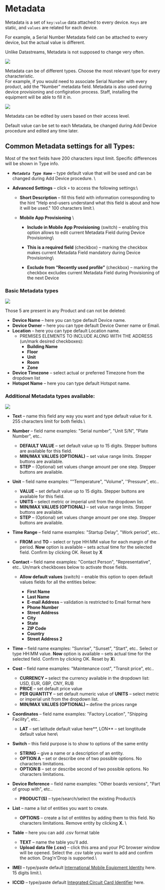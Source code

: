 # Metadata

Metadata is a set of `key:value` data attached to every device. `Keys` are static, and `values` are related for each device.&#x20;

For example, a Serial Number Metadata field can be attached to every device, but the actual value is different.

Unlike Datastreams, Metadata is not supposed to change very often. &#x20;

![](../../../.gitbook/assets/metadata\_table.png)

Metadata can be of different types. Choose the most relevant type for every characteristic.\
For example, if you would need to associate Serial Number with every product, add the “Number” metadata field. Metadata is also used during device provisioning and configiration process. Staff, installing the equipment will be able to fill it in.

![](../../../.gitbook/assets/metadata-types.png)

Metadata can be edited by users based on their access level.

Default value can be set to each Metadata, be changed during Add Device procedure and edited any time later.

## Common Metadata settings for all Types:

Most of the text fields have 200 characters input limit. Specific differences will be shown in Type info.

* _**`Metadata Type Name`**_ – type default value that will be used and can be changed during Add Device procedure. \

* **Advanced Settings** – click `+` to access the following settings:\

  * **Short Description** – fill this field with information corresponding to the hint "Help end-users understand what this field is about and how it will be used." 100 characters limit.\

  * **Mobile App Provisioning** \

    * **Include in Mobile App Provisioning** (switch) – enabling this option allows to edit current Metadata Field during Device Provisioning\

    * **This is a required field** (checkbox) – marking the checkbox makes current Metadata Field mandatory during Device Provisioning\

    * **Exclude from “Recently used profile”** (checkbox) – marking the checkbox excludes current Metadata Field during Provisioning of the next Device

### Basic Metadata types&#x20;

![](../../../.gitbook/assets/basic\_metadata\_types.png)

Those 5 are present in any Product and can not be deleted:

* **Device Name** – here you can type default Device name.&#x20;
* **Device Owner** – here you can type default Device Owner name or Email.&#x20;
* **Location** – here you can type default Location name.&#x20;
  * PREMISES ELEMENTS TO INCLUDE ALONG WITH THE ADDRESS (un/mark desired checkboxes):
    * **Building Name**
    * **Floor**
    * **Unit**
    * **Room**
    * **Zone**
* **Device Timezone** – select actual or preferred Timezone from the dropdown list
* **Hotspot Name** – here you can type default Hotspot name.&#x20;

### Additional Metadata types available:

![](../../../.gitbook/assets/metadata-types.png)

* **Text** – name this field any way you want and type default value for it. 255 characters limit for both fields.\

*   **Number** – field name examples: "Serial number", "Unit S/N", "Plate Number", etc..

    * **DEFAULT VALUE** – set default value up to 15 digits. Stepper buttons are available for this field.
    * **MIN/MAX VALUES (OPTIONAL)** – set value range limits. Stepper buttons are available.
    * **STEP** – (Optional) set values change amount per one step. Stepper buttons are available.


*   **Unit** – field name examples: ""Temperature", "Volume", ''Pressure", etc..

    * **VALUE** – set default value up to 15 digits. Stepper buttons are available for this field.
    * **UNITS** – select metric or imperial unit from the dropdown list.
    * **MIN/MAX VALUES (OPTIONAL)** – set value range limits. Stepper buttons are available.
    * **STEP** – (Optional) set values change amount per one step. Stepper buttons are available.


*   **Time Range** – field name examples: "Startup Delay", "Work period", etc..

    * **FROM** and **TO** – select or type HH:MM value for each margin of the period. **Now** option is available – sets actual time for the selected field. Confirm by clicking OK. Reset by **X**


* **Contact** – field name examples: "Contact Person", "Representative", etc.. Un/mark checkboxes below to activate those fields.
  *   **Allow default values** (switch) – enable this option to open default values fields for all the entities below:

      * **First Name**
      * **Last Name**
      * **E-mail Address** – validation is restricted to Email format here
      * **Phone Number**
      * **Street Address**
      * **City**
      * **State**
      * **ZIP Code**
      * **Country**
      * **Street Address 2**


* **Time** – field name examples: "Sunrise", "Sunset", "Start", etc.. Select or type HH:MM value. **Now** option is available – sets actual time for the selected field. Confirm by clicking OK. Reset by **X**\

*   **Cost** – field name examples: "Maintenance cost", "Transit price", etc..&#x20;

    * **CURRENCY –** select the currency available in the dropdown list: USD, EUR, GBP, CNY, RUB
    * **PRICE** – set default price value
    * **PER QUANTITY** – set default numeric value of **UNITS** – select metric or imperial unit from the dropdown list.
    * **MIN/MAX VALUES (OPTIONAL) –** define the prices range


* **Coordinates** – field name examples: "Factory Location", "Shipping Facility", etc..
  * **LAT** – set latitude default value here**,  LON** – set longtitude default value here\

*   **Switch** – this field purpose is to show to options of the same entity

    * **STRING** – give a name or a description of an entity.
    * **OPTION A** – set or describe one of two possible options. No characters limitations.
    * **OPTION B** –  set or describe second of two possible options. No characters limitations.


*   **Device Reference** – field name examples: "Other boards versions", "Part of group with", etc..

    * **PRODUCT(S)** – type/search/select the existing Product/s


* **List** – name a list of entities you want to create.
  * **OPTIONS** – create a list of entitites by adding them to this field. No characters limitations. Remove entity by clicking **X.** \

* **Table** – here you can add .csv format table
  * **TEXT** – name the table you'll add.
  * **Upload data file (.csv)** – click this area and your PC browser window will be opened. Select the .csv table you want to add and confirm the action. Drag'n'Drop is supported.\

* **IMEI** – type/paste default [International Mobile Equipment Identity](https://en.wikipedia.org/wiki/International\_Mobile\_Equipment\_Identity) here. 15 digits limit.\

* **ICCID** – type/paste default [Integrated Circuit Card Identifier](https://en.wikipedia.org/wiki/SIM\_card#ICCID) here.&#x20;
